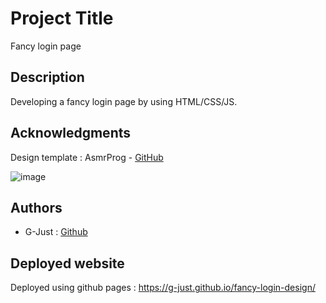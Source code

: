 # Project Title

Fancy login page

## Description

Developing a fancy login page by using HTML/CSS/JS.

## Acknowledgments

Design template : AsmrProg - [GitHub](https://github.com/AsmrProg-YT/Modern-Login)

![image](https://github.com/G-Just/fancy-login-design/assets/135387482/887fe96a-4f08-4da5-848f-6bf19e36285f)


## Authors

- G-Just : [Github](https:/ub.com/G-Just)

## Deployed website

Deployed using github pages : https://g-just.github.io/fancy-login-design/
